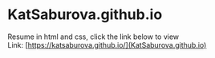 # **KatSaburova.github.io**
Resume in html and css, click the link below to view<br>
Link: [https://katsaburova.github.io/](KatSaburova.github.io)

